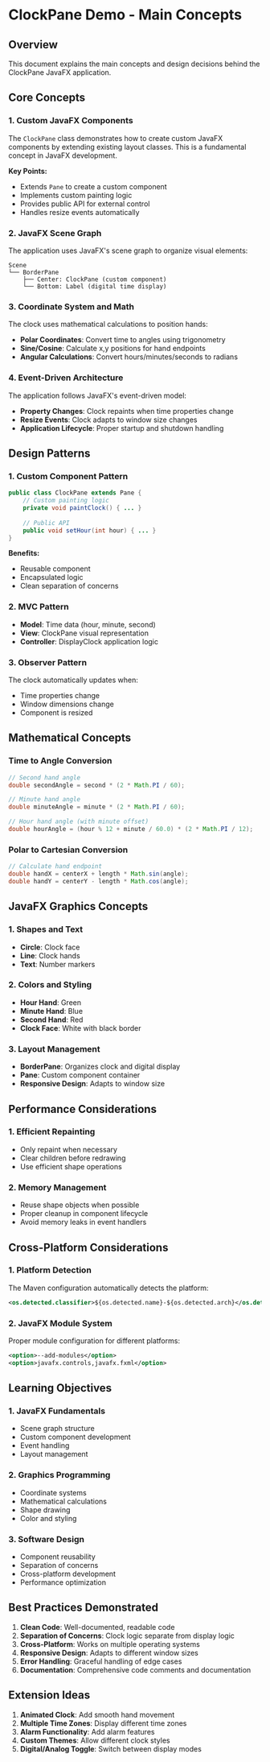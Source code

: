 # ClockPane Demo - Main Concepts

## Overview

This document explains the main concepts and design decisions behind the ClockPane JavaFX application.

## Core Concepts

### 1. Custom JavaFX Components

The `ClockPane` class demonstrates how to create custom JavaFX components by extending existing layout classes. This is a fundamental concept in JavaFX development.

**Key Points:**
- Extends `Pane` to create a custom component
- Implements custom painting logic
- Provides public API for external control
- Handles resize events automatically

### 2. JavaFX Scene Graph

The application uses JavaFX's scene graph to organize visual elements:

```
Scene
└── BorderPane
    ├── Center: ClockPane (custom component)
    └── Bottom: Label (digital time display)
```

### 3. Coordinate System and Math

The clock uses mathematical calculations to position hands:

- **Polar Coordinates**: Convert time to angles using trigonometry
- **Sine/Cosine**: Calculate x,y positions for hand endpoints
- **Angular Calculations**: Convert hours/minutes/seconds to radians

### 4. Event-Driven Architecture

The application follows JavaFX's event-driven model:

- **Property Changes**: Clock repaints when time properties change
- **Resize Events**: Clock adapts to window size changes
- **Application Lifecycle**: Proper startup and shutdown handling

## Design Patterns

### 1. Custom Component Pattern

```java
public class ClockPane extends Pane {
    // Custom painting logic
    private void paintClock() { ... }
    
    // Public API
    public void setHour(int hour) { ... }
}
```

**Benefits:**
- Reusable component
- Encapsulated logic
- Clean separation of concerns

### 2. MVC Pattern

- **Model**: Time data (hour, minute, second)
- **View**: ClockPane visual representation
- **Controller**: DisplayClock application logic

### 3. Observer Pattern

The clock automatically updates when:
- Time properties change
- Window dimensions change
- Component is resized

## Mathematical Concepts

### Time to Angle Conversion

```java
// Second hand angle
double secondAngle = second * (2 * Math.PI / 60);

// Minute hand angle  
double minuteAngle = minute * (2 * Math.PI / 60);

// Hour hand angle (with minute offset)
double hourAngle = (hour % 12 + minute / 60.0) * (2 * Math.PI / 12);
```

### Polar to Cartesian Conversion

```java
// Calculate hand endpoint
double handX = centerX + length * Math.sin(angle);
double handY = centerY - length * Math.cos(angle);
```

## JavaFX Graphics Concepts

### 1. Shapes and Text

- **Circle**: Clock face
- **Line**: Clock hands
- **Text**: Number markers

### 2. Colors and Styling

- **Hour Hand**: Green
- **Minute Hand**: Blue  
- **Second Hand**: Red
- **Clock Face**: White with black border

### 3. Layout Management

- **BorderPane**: Organizes clock and digital display
- **Pane**: Custom component container
- **Responsive Design**: Adapts to window size

## Performance Considerations

### 1. Efficient Repainting

- Only repaint when necessary
- Clear children before redrawing
- Use efficient shape operations

### 2. Memory Management

- Reuse shape objects when possible
- Proper cleanup in component lifecycle
- Avoid memory leaks in event handlers

## Cross-Platform Considerations

### 1. Platform Detection

The Maven configuration automatically detects the platform:

```xml
<os.detected.classifier>${os.detected.name}-${os.detected.arch}</os.detected.classifier>
```

### 2. JavaFX Module System

Proper module configuration for different platforms:

```xml
<option>--add-modules</option>
<option>javafx.controls,javafx.fxml</option>
```

## Learning Objectives

### 1. JavaFX Fundamentals

- Scene graph structure
- Custom component development
- Event handling
- Layout management

### 2. Graphics Programming

- Coordinate systems
- Mathematical calculations
- Shape drawing
- Color and styling

### 3. Software Design

- Component reusability
- Separation of concerns
- Cross-platform development
- Performance optimization

## Best Practices Demonstrated

1. **Clean Code**: Well-documented, readable code
2. **Separation of Concerns**: Clock logic separate from display logic
3. **Cross-Platform**: Works on multiple operating systems
4. **Responsive Design**: Adapts to different window sizes
5. **Error Handling**: Graceful handling of edge cases
6. **Documentation**: Comprehensive code comments and documentation

## Extension Ideas

1. **Animated Clock**: Add smooth hand movement
2. **Multiple Time Zones**: Display different time zones
3. **Alarm Functionality**: Add alarm features
4. **Custom Themes**: Allow different clock styles
5. **Digital/Analog Toggle**: Switch between display modes 